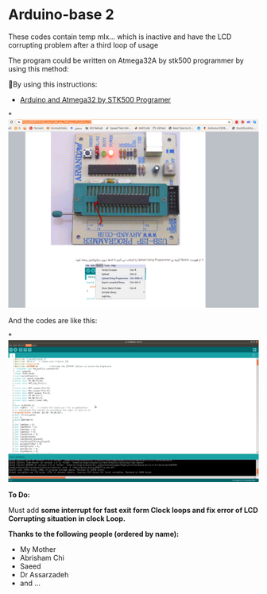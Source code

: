 # Arduino-base 2

These codes contain temp  mlx... which is inactive and have the LCD corrupting problem after a third loop of usage


The program could be written on Atmega32A by stk500 programmer by using this method:

‌ِBy using this instructions:

* [Arduino and Atmega32 by STK500 Programer](https://dmf313.ir/%D8%B1%D9%88%D8%B4-%D9%87%D8%A7%DB%8C-%D8%A7%D8%B3%D8%AA%D8%AE%D8%B1%D8%A7%D8%AC-hex-%D8%A7%D8%B2-%D9%86%D8%B1%D9%85-%D8%A7%D9%81%D8%B2%D8%A7%D8%B1-%D8%A2%D8%B1%D8%AF%D9%88%DB%8C%D9%86%D9%88/)

 *![Alt text](./Screenshot%20from%202020-08-27%2019-36-32.png "s ")
 
And the codes are like this:

 *![Alt text](./Screenshot%20from%202020-08-27%2019-33-45.png "Arduino IDE Screenshot")


**To Do:**

Must add **some interrupt for fast exit form Clock loops and fix error of LCD Corrupting situation in clock Loop.**

**Thanks to the following people (ordered by name):**

* My Mother
* Abrisham Chi
* Saeed
* Dr Assarzadeh
* and ...



